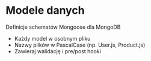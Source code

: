 # Modele danych
Definicje schematów Mongoose dla MongoDB
- Każdy model w osobnym pliku
- Nazwy plików w PascalCase (np. User.js, Product.js)
- Zawieraj walidację i pre/post hooki
